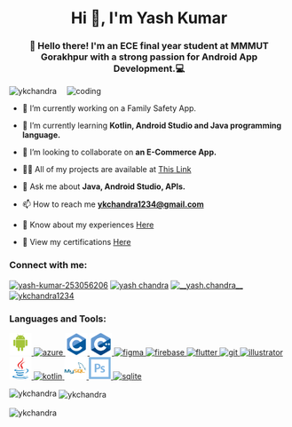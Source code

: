  <h1 align="center">Hi 👋, I'm Yash Kumar</h1>
<h3 align="center">👋 Hello there! I'm an ECE final year student at MMMUT Gorakhpur with a strong passion for Android App Development.💻</h3>
<img align="right" alt="coding" width="400" src="https://camo.githubusercontent.com/cae12fddd9d6982901d82580bdf321d81fb299141098ca1c2d4891870827bf17/68747470733a2f2f6d69726f2e6d656469756d2e636f6d2f6d61782f313336302f302a37513379765349765f7430696f4a2d5a2e676966">
<p align="left"> <img src="https://komarev.com/ghpvc/?username=ykchandra&label=Profile%20views&color=0e75b6&style=flat" alt="ykchandra" /> </p>

- 🔭 I’m currently working on a Family Safety App.

- 🌱 I’m currently learning **Kotlin, Android Studio and Java programming language.**

- 👯 I’m looking to collaborate on **an E-Commerce App.**

- 👨‍💻 All of my projects are available at [This Link](https://drive.google.com/drive/folders/1g4yA8VbvjgqrQJCzOYEi620IH0Z9BJcN?usp=sharing)

- 💬 Ask me about **Java, Android Studio, APIs.**

- 📫 How to reach me **ykchandra1234@gmail.com**

- 📄 Know about my experiences [Here](https://drive.google.com/file/d/1-JdIbqje1iObAKtsbFUxutEtgg8fukaG/view?usp=sharing)

- 📄 View my certifications [Here](https://drive.google.com/drive/folders/1oXv6oNn2BifPbKbYUtykt-AzQf1y2fmU?usp=sharing)


<h3 align="left">Connect with me:</h3>
<p align="left">
<a href="https://linkedin.com/in/yash-kumar-253056206" target="blank"><img align="center" src="https://raw.githubusercontent.com/rahuldkjain/github-profile-readme-generator/master/src/images/icons/Social/linked-in-alt.svg" alt="yash-kumar-253056206" height="30" width="40" /></a>
<a href="https://fb.com/yash chandra" target="blank"><img align="center" src="https://raw.githubusercontent.com/rahuldkjain/github-profile-readme-generator/master/src/images/icons/Social/facebook.svg" alt="yash chandra" height="30" width="40" /></a>
<a href="https://instagram.com/__yash.chandra__" target="blank"><img align="center" src="https://raw.githubusercontent.com/rahuldkjain/github-profile-readme-generator/master/src/images/icons/Social/instagram.svg" alt="__yash.chandra__" height="30" width="40" /></a>
<a href="https://www.codechef.com/users/ykchandra1234" target="blank"><img align="center" src="https://cdn.jsdelivr.net/npm/simple-icons@3.1.0/icons/codechef.svg" alt="ykchandra1234" height="30" width="40" /></a>
</p>

<h3 align="left">Languages and Tools:</h3>
<p align="left"> <a href="https://developer.android.com" target="_blank" rel="noreferrer"> <img src="https://raw.githubusercontent.com/devicons/devicon/master/icons/android/android-original-wordmark.svg" alt="android" width="40" height="40"/> </a> <a href="https://azure.microsoft.com/en-in/" target="_blank" rel="noreferrer"> <img src="https://www.vectorlogo.zone/logos/microsoft_azure/microsoft_azure-icon.svg" alt="azure" width="40" height="40"/> </a> <a href="https://www.cprogramming.com/" target="_blank" rel="noreferrer"> <img src="https://raw.githubusercontent.com/devicons/devicon/master/icons/c/c-original.svg" alt="c" width="40" height="40"/> </a> <a href="https://www.w3schools.com/cpp/" target="_blank" rel="noreferrer"> <img src="https://raw.githubusercontent.com/devicons/devicon/master/icons/cplusplus/cplusplus-original.svg" alt="cplusplus" width="40" height="40"/> </a> <a href="https://www.figma.com/" target="_blank" rel="noreferrer"> <img src="https://www.vectorlogo.zone/logos/figma/figma-icon.svg" alt="figma" width="40" height="40"/> </a> <a href="https://firebase.google.com/" target="_blank" rel="noreferrer"> <img src="https://www.vectorlogo.zone/logos/firebase/firebase-icon.svg" alt="firebase" width="40" height="40"/> </a> <a href="https://flutter.dev" target="_blank" rel="noreferrer"> <img src="https://www.vectorlogo.zone/logos/flutterio/flutterio-icon.svg" alt="flutter" width="40" height="40"/> </a> <a href="https://git-scm.com/" target="_blank" rel="noreferrer"> <img src="https://www.vectorlogo.zone/logos/git-scm/git-scm-icon.svg" alt="git" width="40" height="40"/> </a> <a href="https://www.adobe.com/in/products/illustrator.html" target="_blank" rel="noreferrer"> <img src="https://www.vectorlogo.zone/logos/adobe_illustrator/adobe_illustrator-icon.svg" alt="illustrator" width="40" height="40"/> </a> <a href="https://www.java.com" target="_blank" rel="noreferrer"> <img src="https://raw.githubusercontent.com/devicons/devicon/master/icons/java/java-original.svg" alt="java" width="40" height="40"/> </a> <a href="https://kotlinlang.org" target="_blank" rel="noreferrer"> <img src="https://www.vectorlogo.zone/logos/kotlinlang/kotlinlang-icon.svg" alt="kotlin" width="40" height="40"/> </a> <a href="https://www.mysql.com/" target="_blank" rel="noreferrer"> <img src="https://raw.githubusercontent.com/devicons/devicon/master/icons/mysql/mysql-original-wordmark.svg" alt="mysql" width="40" height="40"/> </a> <a href="https://www.photoshop.com/en" target="_blank" rel="noreferrer"> <img src="https://raw.githubusercontent.com/devicons/devicon/master/icons/photoshop/photoshop-line.svg" alt="photoshop" width="40" height="40"/> </a> <a href="https://www.sqlite.org/" target="_blank" rel="noreferrer"> <img src="https://www.vectorlogo.zone/logos/sqlite/sqlite-icon.svg" alt="sqlite" width="40" height="40"/> </a> </p>

<p><img align="left" src="https://github-readme-stats.vercel.app/api/top-langs?username=ykchandra&show_icons=true&locale=en&layout=compact" alt="ykchandra" /></p>

<p>&nbsp;<img align="center" src="https://github-readme-stats.vercel.app/api?username=ykchandra&show_icons=true&locale=en" alt="ykchandra" /></p>

<p><img align="center" src="https://github-readme-streak-stats.herokuapp.com/?user=ykchandra&" alt="ykchandra" /></p>

